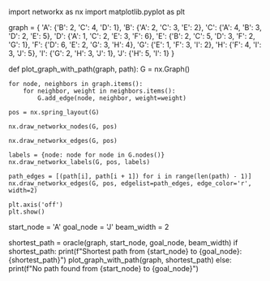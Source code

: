 import networkx as nx
import matplotlib.pyplot as plt

graph = {
    'A': {'B': 2, 'C': 4, 'D': 1},
    'B': {'A': 2, 'C': 3, 'E': 2},
    'C': {'A': 4, 'B': 3, 'D': 2, 'E': 5},
    'D': {'A': 1, 'C': 2, 'E': 3, 'F': 6},
    'E': {'B': 2, 'C': 5, 'D': 3, 'F': 2, 'G': 1},
    'F': {'D': 6, 'E': 2, 'G': 3, 'H': 4},
    'G': {'E': 1, 'F': 3, 'I': 2},
    'H': {'F': 4, 'I': 3, 'J': 5},
    'I': {'G': 2, 'H': 3, 'J': 1},
    'J': {'H': 5, 'I': 1}
}

def plot_graph_with_path(graph, path):
    G = nx.Graph()
    
    for node, neighbors in graph.items():
        for neighbor, weight in neighbors.items():
            G.add_edge(node, neighbor, weight=weight)
    
    pos = nx.spring_layout(G)
    
    nx.draw_networkx_nodes(G, pos)

    nx.draw_networkx_edges(G, pos)
    
    labels = {node: node for node in G.nodes()}
    nx.draw_networkx_labels(G, pos, labels)
    
    path_edges = [(path[i], path[i + 1]) for i in range(len(path) - 1)]
    nx.draw_networkx_edges(G, pos, edgelist=path_edges, edge_color='r', width=2)
    
    plt.axis('off')
    plt.show()

start_node = 'A'
goal_node = 'J'
beam_width = 2

shortest_path = oracle(graph, start_node, goal_node, beam_width)
if shortest_path:
    print(f"Shortest path from {start_node} to {goal_node}: {shortest_path}")
    plot_graph_with_path(graph, shortest_path)
else:
    print(f"No path found from {start_node} to {goal_node}")
